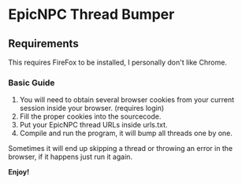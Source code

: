 # EpicNPC Thread Bumper

## Requirements
This requires FireFox to be installed, I personally don't like Chrome.

### Basic Guide
1. You will need to obtain several browser cookies from your current session inside your browser. (requires login)
2. Fill the proper cookies into the sourcecode.
3. Put your EpicNPC thread URLs inside urls.txt.
4. Compile and run the program, it will bump all threads one by one.

Sometimes it will end up skipping a thread or throwing an error in the browser, if it happens just run it again.

**Enjoy!**